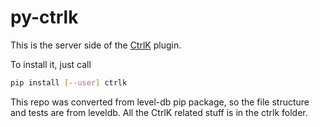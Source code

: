 py-ctrlk
========

This is the server side of the [CtrlK](https://github.com/SkidanovAlex/CtrlK) plugin.

To install it, just call

  ```bash
  pip install [--user] ctrlk
  ```

This repo was converted from level-db pip package, so the file structure and tests are from leveldb. All the CtrlK related stuff is in the ctrlk folder.


